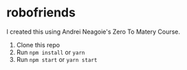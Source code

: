 # robofriends

I created this using Andrei Neagoie's Zero To Matery Course.

1. Clone this repo
2. Run `npm install` or `yarn`
3. Run `npm start` or `yarn start`

